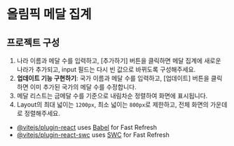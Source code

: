# 올림픽 메달 집계

## 프로젝트 구성
1. 나라 이름과 메달 수를 입력하고, [추가하기] 버튼을 클릭하면 메달 집계에 새로운 나라가 추가되고, input 필드는 다시 빈 값으로 바뀌도록 구성해주세요.
2. **업데이트 기능 구현하기**: 국가 이름과 메달 수를 입력하고, [업데이트] 버튼을 클릭하면 이미 추가된 국가의 메달 수를 수정합니다.
3. 메달 리스트는 금메달 수를 기준으로 내림차순 정렬하여 화면에 표시됩니다.
4. Layout의 최대 넓이는 `1200px`, 최소 넓이는 `800px`로 제한하고, 전체 화면의 가운데로 정렬해주세요.

- [@vitejs/plugin-react](https://github.com/vitejs/vite-plugin-react/blob/main/packages/plugin-react/README.md) uses [Babel](https://babeljs.io/) for Fast Refresh
- [@vitejs/plugin-react-swc](https://github.com/vitejs/vite-plugin-react-swc) uses [SWC](https://swc.rs/) for Fast Refresh
